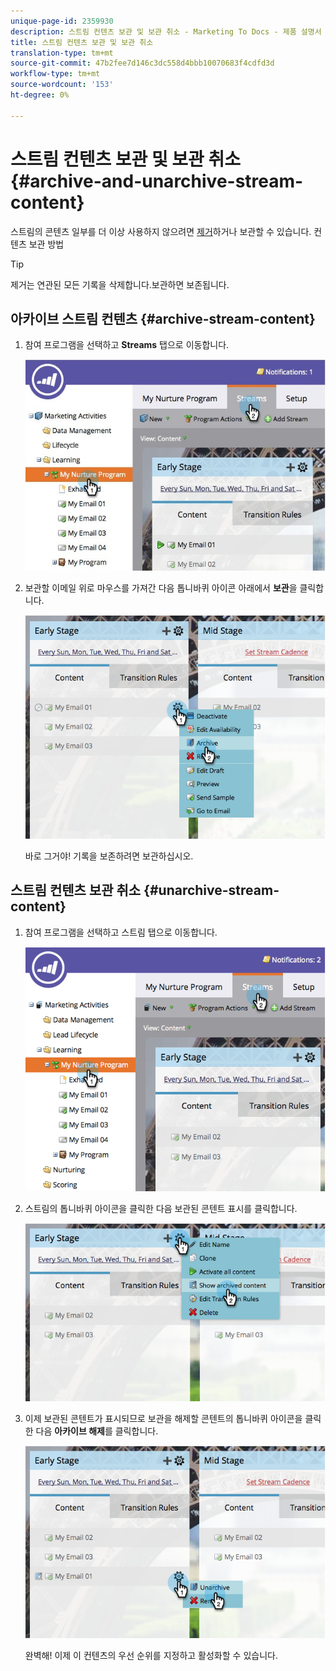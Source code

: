 ```yaml
---
unique-page-id: 2359930
description: 스트림 컨텐츠 보관 및 보관 취소 - Marketing To Docs - 제품 설명서
title: 스트림 컨텐츠 보관 및 보관 취소
translation-type: tm+mt
source-git-commit: 47b2fee7d146c3dc558d4bbb10070683f4cdfd3d
workflow-type: tm+mt
source-wordcount: '153'
ht-degree: 0%

---
```



# 스트림 컨텐츠 보관 및 보관 취소 {#archive-and-unarchive-stream-content}

스트림의 콘텐츠 일부를 더 이상 사용하지 않으려면 [제거](remove-stream-content.md)하거나 보관할 수 있습니다. 컨텐츠 보관 방법

>[!TIP]
>
>제거는 연관된 모든 기록을 삭제합니다.보관하면 보존됩니다.

## 아카이브 스트림 컨텐츠 {#archive-stream-content}

1. 참여 프로그램을 선택하고 **Streams** 탭으로 이동합니다.

   ![](assets/cloneasteam-4.jpg)

1. 보관할 이메일 위로 마우스를 가져간 다음 톱니바퀴 아이콘 아래에서 **보관**&#x200B;을 클릭합니다.

   ![](assets/image2014-9-15-17-3a42-3a7.png)

   바로 그거야! 기록을 보존하려면 보관하십시오.

## 스트림 컨텐츠 보관 취소 {#unarchive-stream-content}

1. 참여 프로그램을 선택하고 스트림 탭으로 이동합니다.

   ![](assets/image2014-9-15-17-3a42-3a11.png)

1. 스트림의 톱니바퀴 아이콘을 클릭한 다음 보관된 콘텐트 표시를 클릭합니다.

   ![](assets/image2014-9-15-17-3a42-3a15.png)

1. 이제 보관된 콘텐트가 표시되므로 보관을 해제할 콘텐트의 톱니바퀴 아이콘을 클릭한 다음 **아카이브 해제**&#x200B;를 클릭합니다.

   ![](assets/image2014-9-15-17-3a42-3a24.png)

   완벽해! 이제 이 컨텐츠의 우선 순위를 지정하고 활성화할 수 있습니다.

